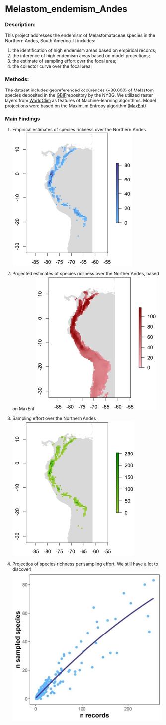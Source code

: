 # Melastom_endemism_Andes

### Description:
This project addresses the endemism of Melastomataceae species in the Northern Andes, South America. It includes:
1. the identification of high endemism areas based on empirical records; 
2. the inference of high endemism areas based on model projections;
3. the estimate of sampling effort over the focal area; 
4. the collector curve over the focal area;<p>

### Methods:
The dataset includes georeferenced occurences (~30.000) of Melastom species deposited in the [GBIF](https://www.gbif.org)repository by the NYBG. We utilized raster layers from [WorldClim](https://www.worldclim.org/) as features of Machine-learning algorithms. Model projections were based on the Maximum Entropy algorithm ([MaxEnt](https://biodiversityinformatics.amnh.org/open_source/maxent))

### Main Findings

1) Empirical estimates of species richness over the Northern Andes
![](https://github.com/eknery/Melastom_endemism_Andes/blob/main/3_spp_richness/spp_richness_maps/spp_richness12.jpg)

2) Projected estimates of species richness over the Norther Andes, based on MaxEnt
![](https://github.com/eknery/Melastom_endemism_Andes/blob/main/5_maxent_projections/andes_bin_projection_maps/andes_bin_projection12.jpg)

3) Sampling effort over the Northern Andes
![](https://github.com/eknery/Melastom_endemism_Andes/blob/main/7_sampling_effort/sampling_effort_maps/andes_record_counts12.jpg)

4) Projectios of species richness per sampling effort. We still have a lot to discover!
![](https://github.com/eknery/Melastom_endemism_Andes/blob/main/7_sampling_effort/sampled_spp_per_record.jpg)

